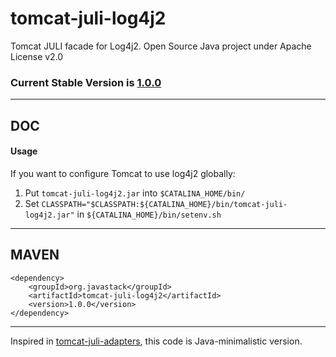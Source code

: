 # tomcat-juli-log4j2

Tomcat JULI facade for Log4j2. Open Source Java project under Apache License v2.0

### Current Stable Version is [1.0.0](https://search.maven.org/#search|ga|1|g%3Aorg.javastack%20a%3Atomcat-juli-log4j2)

---

## DOC

#### Usage

If you want to configure Tomcat to use log4j2 globally:

  1. Put `tomcat-juli-log4j2.jar` into `$CATALINA_HOME/bin/`
  2. Set `CLASSPATH="$CLASSPATH:${CATALINA_HOME}/bin/tomcat-juli-log4j2.jar"` in `${CATALINA_HOME}/bin/setenv.sh`  

---

## MAVEN

    <dependency>
        <groupId>org.javastack</groupId>
        <artifactId>tomcat-juli-log4j2</artifactId>
        <version>1.0.0</version>
    </dependency>

---
Inspired in [tomcat-juli-adapters](http://tomcat.apache.org/download-70.cgi), this code is Java-minimalistic version.
